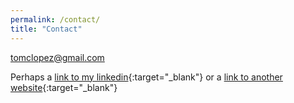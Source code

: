 ```yaml
---
permalink: /contact/
title: "Contact"
---
```

tomclopez@gmail.com

Perhaps a [link to my linkedin][linkedin-url]{:target="_blank"} or a [link to another website][other-url]{:target="_blank"}

[linkedin-url]: https://www.linkedin.com/in/tomclopez/
[other-url]:   https://google.com/
